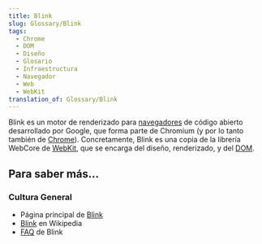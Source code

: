 ```yaml
---
title: Blink
slug: Glossary/Blink
tags:
  - Chrome
  - DOM
  - Diseño
  - Glosario
  - Infraestructura
  - Navegador
  - Web
  - WebKit
translation_of: Glossary/Blink
---
```


Blink es un motor de renderizado para [navegadores](/es/docs/Glossary/Browser) de código abierto desarrollado por Google, que forma parte de Chromium (y por lo tanto también de [Chrome](/es/docs/Glossary/Google_Chrome)). Concretamente, Blink es una copia de la librería WebCore de [WebKit](/es/docs/Glossary/WebKit), que se encarga del diseño, renderizado, y del [DOM](/es/docs/Glossary/DOM).

## Para saber más...

### Cultura General

- Página principal de [Blink](http://www.chromium.org/blink)
- [Blink](https://es.wikipedia.org/wiki/Blink) en Wikipedia
- [FAQ](http://www.chromium.org/blink/developer-faq) de Blink
